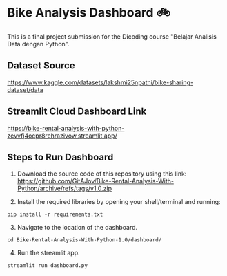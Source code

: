 # Bike Analysis Dashboard 🚲 
This is a final project submission for the Dicoding course "Belajar Analisis Data dengan Python". 

## Dataset Source
https://www.kaggle.com/datasets/lakshmi25npathi/bike-sharing-dataset/data

## Streamlit Cloud Dashboard Link
https://bike-rental-analysis-with-python-zevvfj4ocpr8rehrazivow.streamlit.app/

## Steps to Run Dashboard
1. Download the source code of this repository using this link: <br>
https://github.com/GitAJov/Bike-Rental-Analysis-With-Python/archive/refs/tags/v1.0.zip

2. Install the required libraries by opening your shell/terminal and running: 
```shell
pip install -r requirements.txt
```

3. Navigate to the location of the dashboard. 
```shell
cd Bike-Rental-Analysis-With-Python-1.0/dashboard/
```

4. Run the streamlit app.
```shell 
streamlit run dashboard.py
```
